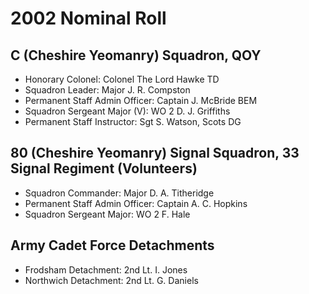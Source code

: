 # 2002 Nominal Roll

## C (Cheshire Yeomanry) Squadron, QOY

* Honorary Colonel: Colonel The Lord Hawke TD
* Squadron Leader: Major J. R. Compston
* Permanent Staff Admin Officer: Captain J. McBride BEM
* Squadron Sergeant Major (V): WO 2 D. J. Griffiths
* Permanent Staff Instructor: Sgt S. Watson, Scots DG

## 80 (Cheshire Yeomanry) Signal Squadron, 33 Signal Regiment (Volunteers)

* Squadron Commander: Major D. A. Titheridge
* Permanent Staff Admin Officer: Captain A. C. Hopkins
* Squadron Sergeant Major: WO 2 F. Hale

## Army Cadet Force Detachments

* Frodsham Detachment: 2nd Lt. I. Jones
* Northwich Detachment: 2nd Lt. G. Daniels
